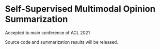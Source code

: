 ﻿# Self-Supervised Multimodal Opinion Summarization
Accepted to main conference of ACL 2021

Source code and summarization results will be released.
